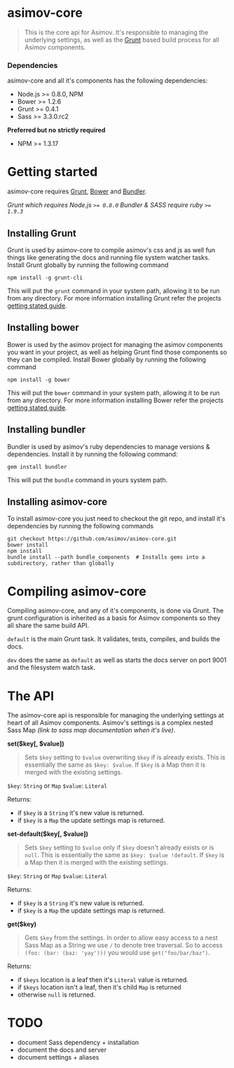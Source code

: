 asimov-core
===========

> This is the core api for Asimov. It's responsible to managing the underlying settings, as well as the [Grunt](http://gruntjs.com) based build process for all Asimov components.

### Dependencies

asimov-core and all it's components has the following dependencies:
- Node.js >= 0.8.0, NPM
- Bower >= 1.2.6
- Grunt >= 0.4.1
- Sass >= 3.3.0.rc2

**Preferred but no strictly required**
- NPM >= 1.3.17

# Getting started

asimov-core requires [Grunt](http://gruntjs.com), [Bower](http://bower.io) and [Bundler](http://bundler.io/).

_Grunt which requires Node.js `>= 0.8.0`_
_Bundler & SASS require ruby `>= 1.9.3`_

## Installing Grunt

Grunt is used by asimov-core to compile asimov's css and js as well fun things like generating the docs and running file system watcher tasks. Install Grunt globally by running the following command

```
npm install -g grunt-cli
```

This will put the `grunt` command in your system path, allowing it to be run from any directory.
For more information installing Grunt refer the projects [getting stated guide](http://gruntjs.com/getting-started).

## Installing bower

Bower is used by the asimov project for managing the asimov components you want in your project, as well as helping Grunt find those components so they can be compiled. Install Bower globally by running the following command

```
npm install -g bower
```

This will put the `bower` command in your system path, allowing it to be run from any directory.
For more information installing Bower refer the projects [getting stated guide](http://bower.io).

## Installing bundler

Bundler is used by asimov's ruby dependencies to manage versions & dependencies. Install it by running the following command:

```
gem install bundler
```

This will put the `bundle` command in yours system path.

## Installing asimov-core

To install asimov-core you just need to checkout the git repo, and install it's dependencies by running the following commands

```
git checkout https://github.com/asimov/asimov-core.git
bower install
npm install
bundle install --path bundle_components  # Installs gems into a subdirectory, rather than globally
```

# Compiling asimov-core

Compiling asimov-core, and any of it's components, is done via Grunt. The grunt configuration is inherited as a basis for Asimov components so they all share the same build API.

`default` is the main Grunt task. It validates, tests, compiles, and builds the docs.

`dev` does the same as `default` as well as starts the docs server on port 9001 and the filesystem watch task.

# The API

The asimov-core api is responsible for managing the underlying settings at heart of all Asimov components. Asimov's settings is a complex nested Sass Map _(link to sass map documentation when it's live)_.

**set($key[, $value])**

> Sets `$key` setting to `$value` overwriting `$key` if is already exists. This is essentially the same as `$key: $value`. If `$key` is a Map then it is merged with the existing settings.

`$key`: `String` or `Map`
`$value`: `Literal`

Returns:
- if `$key` is a `String` it's new value is returned.
- if `$key` is a `Map` the update settings map is returned.

**set-default($key[, $value])**

> Sets `$key` setting to `$value` only if `$key` doesn't already exists or is `null`. This is essentially the same as `$key: $value !default`. If `$key` is a Map then it is merged with the existing settings.

`$key`: `String` or `Map`
`$value`: `Literal`

Returns:
- if `$key` is a `String` it's new value is returned.
- if `$key` is a `Map` the update settings map is returned.

**get($key)**

> Gets `$key` from the settings. In order to allow easy access to a nest Sass Map as a String we use `/` to denote tree traversal. So to access `(foo: (bar: (baz: 'yay')))` you would use `get("foo/bar/baz")`.

Returns:
- if `$keys` location is a leaf then it's `Literal` value is returned.
- if `$keys` location isn't a leaf, then it's child `Map` is returned
- otherwise `null` is returned.

# TODO

- document Sass dependency + installation
- document the docs and server
- document settings + aliases
